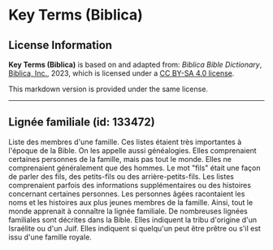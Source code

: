 # Key Terms (Biblica)

## License Information

**Key Terms (Biblica)** is based on and adapted from: _Biblica Bible Dictionary_, [Biblica, Inc.](https://www.biblica.com/), 2023, which is licensed under a [CC BY-SA 4.0 license](https://creativecommons.org/licenses/by-sa/4.0/legalcode.en).

This markdown version is provided under the same license.



--------------------------------

## Lignée familiale (id: 133472)

Liste des membres d'une famille. Ces listes étaient très importantes à l'époque de la Bible. On les appelle aussi généalogies. Elles comprenaient certaines personnes de la famille, mais pas tout le monde. Elles ne comprenaient généralement que des hommes. Le mot "fils" était une façon de parler des fils, des petits\-fils ou des arrière\-petits\-fils. Les listes comprenaient parfois des informations supplémentaires ou des histoires concernant certaines personnes. Les personnes âgées racontaient les noms et les histoires aux plus jeunes membres de la famille. Ainsi, tout le monde apprenait à connaître la lignée familiale. De nombreuses lignées familiales sont décrites dans la Bible. Elles indiquent la tribu d'origine d'un Israélite ou d'un Juif. Elles indiquent si quelqu'un peut être prêtre ou s'il est issu d'une famille royale.


